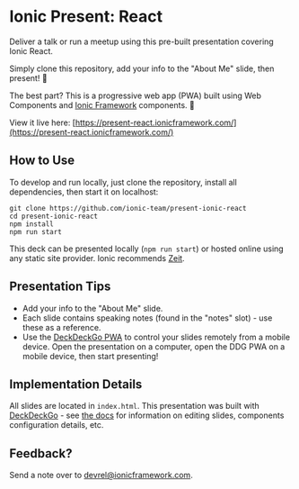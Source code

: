 # Ionic Present: React

Deliver a talk or run a meetup using this pre-built presentation covering Ionic React.

Simply clone this repository, add your info to the "About Me" slide, then present! 🎉

The best part? This is a progressive web app (PWA) built using Web Components and [Ionic Framework](https://ionicframework.com) components. 🚀

View it live here: [https://present-react.ionicframework.com/](https://present-react.ionicframework.com/)

## How to Use

To develop and run locally, just clone the repository, install all dependencies, then start it on localhost:

```
git clone https://github.com/ionic-team/present-ionic-react
cd present-ionic-react
npm install
npm run start
```

This deck can be presented locally (`npm run start`) or hosted online using any static site provider. Ionic recommends [Zeit](https://zeit.co).

## Presentation Tips

* Add your info to the "About Me" slide.
* Each slide contains speaking notes (found in the "notes" slot) - use these as a reference.
* Use the [DeckDeckGo PWA](https://deckdeckgo.app) to control your slides remotely from a mobile device. Open the presentation on a computer, open the DDG PWA on a mobile device, then start presenting!

## Implementation Details

All slides are located in `index.html`. This presentation was built with [DeckDeckGo](https://deckdeckgo.com) - see [the docs](https://docs.deckdeckgo.com) for information on editing slides, components configuration details, etc.

## Feedback?

Send a note over to [devrel@ionicframework.com](mailto:devrel@ionicframework.com).
